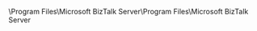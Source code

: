 <span data-ttu-id="b5c8a-101">\Program Files\Microsoft BizTalk Server</span><span class="sxs-lookup"><span data-stu-id="b5c8a-101">\Program Files\Microsoft BizTalk Server</span></span>